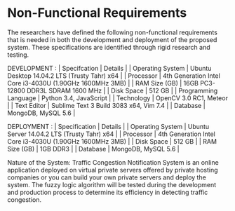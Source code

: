 # Non-Functional Requirements

The researchers have defined the following non-functional requirements
that is needed in both the development and deployment of the proposed
system. These specifications are identified through rigid research and
testing.

DEVELOPMENT :
| Specifcation          | Details                                                  |
| Operating System      | Ubuntu Desktop 14.04.2 LTS (Trusty Tahr) x64             |
| Processor             | 4th Generation Intel Core i3-4030U (1.90GHz 1600MHz 3MB) |
| RAM Size (GB)         | 16GB PC3-12800 DDR3L SDRAM 1600 MHz                      |
| Disk Space            | 512 GB                                                   |
| Programming Language  | Python 3.4, JavaScript                                   |
| Technology            | OpenCV 3.0 RC1, Meteor                                   |
| Text Editor           | Sublime Text 3 Build 3083 x64, Vim 7.4                   | 
| Database              | MongoDB, MySQL 5.6                                       |

DEPLOYMENT :
| Specification     | Details                                                  |
| Operating System  | Ubuntu Server 14.04.2 LTS (Trusty Tahr) x64              |
| Processor         | 4th Generation Intel Core i3-4030U (1.90GHz 1600MHz 3MB) |
| Disk Space        | 512 GB                                                   |
| RAM Size (GB)     | 1GB DDR3                                                 |
| Database          | MongoDB, MySQL 5.6                                       |

Nature of the System:
Traffic Congestion Notification System is an online application
deployed on virtual private servers offered by private hosting
companies or you can build your own private servers and deploy
the system. The fuzzy logic algorithm will be tested during the
development and production process to determine its efficiency
in detecting traffic congestion.